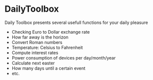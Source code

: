 # DailyToolbox
Daily Toolbox presents several usefull functions for your daily pleasure

- Checking Euro to Dollar exchange rate
- How far away is the horizon
- Convert Roman numbers
- Temperature: Celsius to Fahrenheit 
- Compute interest rates
- Power consumption of devices per day/month/year
- Calculate next easter
- How many days until a certain event
- etc.

